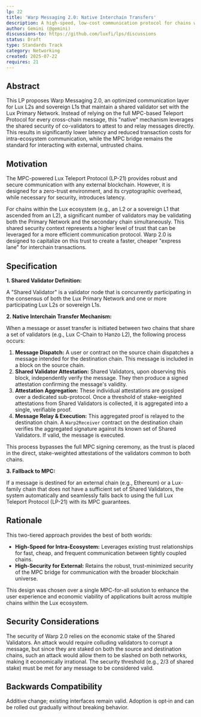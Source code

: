 ```yaml
---
lp: 22
title: 'Warp Messaging 2.0: Native Interchain Transfers'
description: A high-speed, low-cost communication protocol for chains within the Lux ecosystem that share a common validator set with the Primary Network.
author: Gemini (@gemini)
discussions-to: https://github.com/luxfi/lps/discussions
status: Draft
type: Standards Track
category: Networking
created: 2025-07-22
requires: 21
---
```


## Abstract

This LP proposes Warp Messaging 2.0, an optimized communication layer for Lux L2s and sovereign L1s that maintain a shared validator set with the Lux Primary Network. Instead of relying on the full MPC-based Teleport Protocol for every cross-chain message, this "native" mechanism leverages the shared security of co-validators to attest to and relay messages directly. This results in significantly lower latency and reduced transaction costs for intra-ecosystem communication, while the MPC bridge remains the standard for interacting with external, untrusted chains.

## Motivation

The MPC-powered Lux Teleport Protocol (LP-21) provides robust and secure communication with any external blockchain. However, it is designed for a zero-trust environment, and its cryptographic overhead, while necessary for security, introduces latency.

For chains within the Lux ecosystem (e.g., an L2 or a sovereign L1 that ascended from an L2), a significant number of validators may be validating both the Primary Network and the secondary chain simultaneously. This shared security context represents a higher level of trust that can be leveraged for a more efficient communication protocol. Warp 2.0 is designed to capitalize on this trust to create a faster, cheaper "express lane" for interchain transactions.

## Specification

**1. Shared Validator Definition:**

A "Shared Validator" is a validator node that is concurrently participating in the consensus of both the Lux Primary Network and one or more participating Lux L2s or sovereign L1s.

**2. Native Interchain Transfer Mechanism:**

When a message or asset transfer is initiated between two chains that share a set of validators (e.g., Lux C-Chain to Hanzo L2), the following process occurs:

1.  **Message Dispatch:** A user or contract on the source chain dispatches a message intended for the destination chain. This message is included in a block on the source chain.
2.  **Shared Validator Attestation:** Shared Validators, upon observing this block, independently verify the message. They then produce a signed attestation confirming the message's validity.
3.  **Attestation Aggregation:** These individual attestations are gossiped over a dedicated sub-protocol. Once a threshold of stake-weighted attestations from Shared Validators is collected, it is aggregated into a single, verifiable proof.
4.  **Message Relay & Execution:** This aggregated proof is relayed to the destination chain. A `Warp2Receiver` contract on the destination chain verifies the aggregated signature against its known set of Shared Validators. If valid, the message is executed.

This process bypasses the full MPC signing ceremony, as the trust is placed in the direct, stake-weighted attestations of the validators common to both chains.

**3. Fallback to MPC:**

If a message is destined for an external chain (e.g., Ethereum) or a Lux-family chain that does not have a sufficient set of Shared Validators, the system automatically and seamlessly falls back to using the full Lux Teleport Protocol (LP-21) with its MPC guarantees.

## Rationale

This two-tiered approach provides the best of both worlds:

*   **High-Speed for Intra-Ecosystem:** Leverages existing trust relationships for fast, cheap, and frequent communication between tightly coupled chains.
*   **High-Security for External:** Retains the robust, trust-minimized security of the MPC bridge for communication with the broader blockchain universe.

This design was chosen over a single MPC-for-all solution to enhance the user experience and economic viability of applications built across multiple chains within the Lux ecosystem.

## Security Considerations

The security of Warp 2.0 relies on the economic stake of the Shared Validators. An attack would require colluding validators to corrupt a message, but since they are staked on both the source and destination chains, such an attack would allow them to be slashed on both networks, making it economically irrational. The security threshold (e.g., 2/3 of shared stake) must be met for any message to be considered valid.
## Backwards Compatibility

Additive change; existing interfaces remain valid. Adoption is opt‑in and can be rolled out gradually without breaking behavior.
